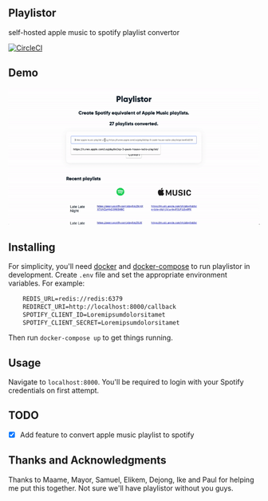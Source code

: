 ## Playlistor
self-hosted apple music to spotify playlist convertor

[![CircleCI](https://circleci.com/gh/akornor/playlistor/tree/master.svg?style=svg)](https://circleci.com/gh/akornor/playlistor/tree/master)

## Demo
![Demo](demo.gif)

## Installing
For simplicity, you'll need [docker](docker.com) and [docker-compose](https://docs.docker.com/compose/) to run playlistor in development. Create `.env` file and set the appropriate environment variables. For example:
```	
	REDIS_URL=redis://redis:6379
	REDIRECT_URI=http://localhost:8000/callback
	SPOTIFY_CLIENT_ID=Loremipsumdolorsitamet
	SPOTIFY_CLIENT_SECRET=Loremipsumdolorsitamet
```
Then run `docker-compose up` to get things running.

## Usage
Navigate to `localhost:8000`. You'll be required to login with your Spotify credentials on first attempt.

## TODO
- [X] Add feature to convert apple music playlist to spotify

## Thanks and Acknowledgments
Thanks to Maame, Mayor, Samuel, Elikem, Dejong, Ike and Paul for helping me put this together. Not sure we'll have playlistor without you guys.
